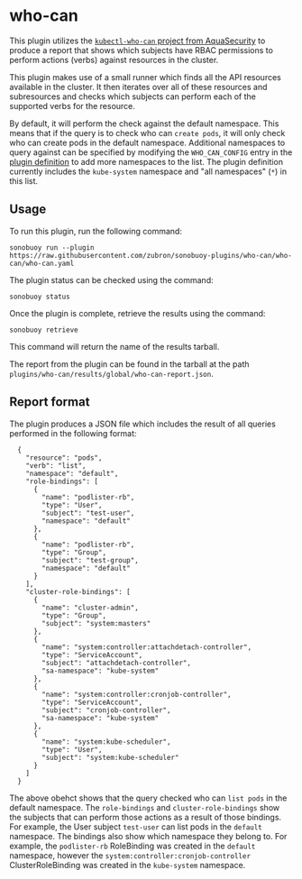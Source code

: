 # who-can

This plugin utilizes the [`kubectl-who-can` project from AquaSecurity](https://github.com/aquasecurity/kubectl-who-can) to produce a report that shows which subjects have RBAC permissions to perform actions (verbs) against resources in the cluster.

This plugin makes use of a small runner which finds all the API resources available in the cluster.
It then iterates over all of these resources and subresources and checks which subjects can perform each of the supported verbs for the resource.

By default, it will perform the check against the default namespace.
This means that if the query is to check who can `create pods`, it will only check who can create pods in the default namespace.
Additional namespaces to query against can be specified by modifying the `WHO_CAN_CONFIG` entry in the [plugin definition](./who-can.yaml) to add more namespaces to the list.
The plugin definition currently includes the `kube-system` namespace and "all namespaces" (`*`) in this list.

## Usage

To run this plugin, run the following command:

```
sonobuoy run --plugin https://raw.githubusercontent.com/zubron/sonobuoy-plugins/who-can/who-can/who-can.yaml
```

The plugin status can be checked using the command:

```
sonobuoy status
```

Once the plugin is complete, retrieve the results using the command:

```
sonobuoy retrieve
```

This command will return the name of the results tarball.

The report from the plugin can be found in the tarball at the path `plugins/who-can/results/global/who-can-report.json`.

## Report format
The plugin produces a JSON file which includes the result of all queries performed in the following format:

```
  {
    "resource": "pods",
    "verb": "list",
    "namespace": "default",
    "role-bindings": [
      {
        "name": "podlister-rb",
        "type": "User",
        "subject": "test-user",
        "namespace": "default"
      },
      {
        "name": "podlister-rb",
        "type": "Group",
        "subject": "test-group",
        "namespace": "default"
      }
    ],
    "cluster-role-bindings": [
      {
        "name": "cluster-admin",
        "type": "Group",
        "subject": "system:masters"
      },
      {
        "name": "system:controller:attachdetach-controller",
        "type": "ServiceAccount",
        "subject": "attachdetach-controller",
        "sa-namespace": "kube-system"
      },
      {
        "name": "system:controller:cronjob-controller",
        "type": "ServiceAccount",
        "subject": "cronjob-controller",
        "sa-namespace": "kube-system"
      },
      {
        "name": "system:kube-scheduler",
        "type": "User",
        "subject": "system:kube-scheduler"
      }
    ]
  }

```

The above obehct shows that the query checked who can `list pods` in the default namespace.
The `role-bindings` and `cluster-role-bindings` show the subjects that can perform those actions as a result of those bindings.
For example, the User subject `test-user` can list pods in the `default` namespace.
The bindings also show which namespace they belong to.
For example, the `podlister-rb` RoleBinding was created in the `default` namespace, however the `system:controller:cronjob-controller` ClusterRoleBinding was created in the `kube-system` namespace.
